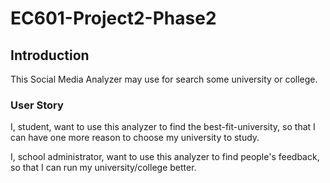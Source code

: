 # EC601-Project2-Phase2
## Introduction
This Social Media Analyzer may use for search some university or college.


### User Story
I, student, want to use this analyzer to find the best-fit-university, so that I can have one more reason to choose my university to study.

I, school administrator, want to use this analyzer to find people's feedback, so that I can run my university/college better.
